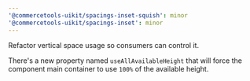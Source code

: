```yaml
---
'@commercetools-uikit/spacings-inset-squish': minor
'@commercetools-uikit/spacings-inset': minor
---
```


Refactor vertical space usage so consumers can control it.

There's a new property named `useAllAvailableHeight` that will force the component main container to use `100%` of the available height.
